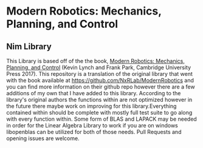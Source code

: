 # Modern Robotics: Mechanics, Planning, and Control
## Nim Library

This Library is based off of the the book, [Modern Robotics: Mechanics, Planning, and Control](http://hades.mech.northwestern.edu/index.php/Modern_Robotics) (Kevin Lynch and Frank Park, Cambridge University Press 2017).
This repository is a translation of the original library that went with the book available at 
https://github.com/NxRLab/ModernRobotics and you can find more information on their github repo
however there are a few additions of my own that I have added to this library. According to the 
library's original authors the functions within are not optimized however in the future there 
maybe work on improving for this library.Everything contained within should be complete with 
mostly full test suite to go along with every function within. Some form of BLAS and LAPACK may 
be needed in order for the Linear Algebra Library to work if you are on windows libopenblas can be
utilized for both of those needs. Pull Requests and opening issues are welcome.

